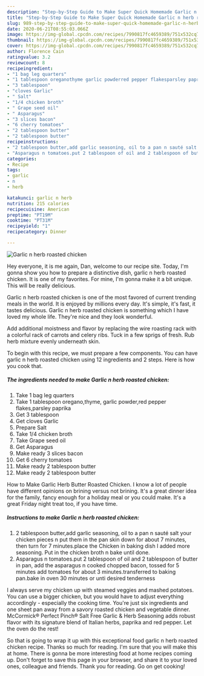 ```yaml
---
description: "Step-by-Step Guide to Make Super Quick Homemade Garlic n herb roasted chicken"
title: "Step-by-Step Guide to Make Super Quick Homemade Garlic n herb roasted chicken"
slug: 989-step-by-step-guide-to-make-super-quick-homemade-garlic-n-herb-roasted-chicken
date: 2020-06-21T08:55:03.066Z
image: https://img-global.cpcdn.com/recipes/7990817fc4659389/751x532cq70/garlic-n-herb-roasted-chicken-recipe-main-photo.jpg
thumbnail: https://img-global.cpcdn.com/recipes/7990817fc4659389/751x532cq70/garlic-n-herb-roasted-chicken-recipe-main-photo.jpg
cover: https://img-global.cpcdn.com/recipes/7990817fc4659389/751x532cq70/garlic-n-herb-roasted-chicken-recipe-main-photo.jpg
author: Florence Cain
ratingvalue: 3.2
reviewcount: 8
recipeingredient:
- "1 bag leg quarters"
- "1 tablespoon oreganothyme garlic powderred pepper flakesparsley paprika"
- "3 tablespoon"
- "cloves Garlic"
- " Salt"
- "1/4 chicken broth"
- " Grape seed oil"
- " Asparagus"
- "3 slices bacon"
- "6 cherry tomatoes"
- "2 tablespoon butter"
- "2 tablespoon butter"
recipeinstructions:
- "2 tablespoon butter,add garlic seasoning, oil to a pan n sauté salt your chicken pieces n put them in the pan skin down for about 7 minutes, then turn for 7 minutes.place the Chicken in baking dish I added more seasoning. Put in the chicken broth n bake until done."
- "Asparagus n tomatoes.put 2 tablespoon of oil and 2 tablespoon of butter in pan, add the asparagus n cooked chopped bacon, tossed for 5 minutes add tomatoes for about 3 minutes.transferred to baking pan.bake in oven 30 minutes or unti desired tenderness"
categories:
- Recipe
tags:
- garlic
- n
- herb

katakunci: garlic n herb 
nutrition: 215 calories
recipecuisine: American
preptime: "PT19M"
cooktime: "PT31M"
recipeyield: "1"
recipecategory: Dinner

---
```



![Garlic n herb roasted chicken](https://img-global.cpcdn.com/recipes/7990817fc4659389/751x532cq70/garlic-n-herb-roasted-chicken-recipe-main-photo.jpg)

Hey everyone, it is me again, Dan, welcome to our recipe site. Today, I'm gonna show you how to prepare a distinctive dish, garlic n herb roasted chicken. It is one of my favorites. For mine, I'm gonna make it a bit unique. This will be really delicious.

Garlic n herb roasted chicken is one of the most favored of current trending meals in the world. It is enjoyed by millions every day. It's simple, it's fast, it tastes delicious. Garlic n herb roasted chicken is something which I have loved my whole life. They're nice and they look wonderful.

Add additional moistness and flavor by replacing the wire roasting rack with a colorful rack of carrots and celery ribs. Tuck in a few sprigs of fresh. Rub herb mixture evenly underneath skin.


To begin with this recipe, we must prepare a few components. You can have garlic n herb roasted chicken using 12 ingredients and 2 steps. Here is how you cook that.

<!--inarticleads1-->

##### The ingredients needed to make Garlic n herb roasted chicken:

1. Take 1 bag leg quarters
1. Take 1 tablespoon oregano,thyme, garlic powder,red pepper flakes,parsley paprika
1. Get 3 tablespoon
1. Get cloves Garlic
1. Prepare  Salt
1. Take 1/4 chicken broth
1. Take  Grape seed oil
1. Get  Asparagus
1. Make ready 3 slices bacon
1. Get 6 cherry tomatoes
1. Make ready 2 tablespoon butter
1. Make ready 2 tablespoon butter


How to Make Garlic Herb Butter Roasted Chicken. I know a lot of people have different opinions on brining versus not brining. It&#39;s a great dinner idea for the family, fancy enough for a holiday meal or you could make. It&#39;s a great Friday night treat too, if you have time. 

<!--inarticleads2-->

##### Instructions to make Garlic n herb roasted chicken:

1. 2 tablespoon butter,add garlic seasoning, oil to a pan n sauté salt your chicken pieces n put them in the pan skin down for about 7 minutes, then turn for 7 minutes.place the Chicken in baking dish I added more seasoning. Put in the chicken broth n bake until done.
1. Asparagus n tomatoes.put 2 tablespoon of oil and 2 tablespoon of butter in pan, add the asparagus n cooked chopped bacon, tossed for 5 minutes add tomatoes for about 3 minutes.transferred to baking pan.bake in oven 30 minutes or unti desired tenderness


I always serve my chicken up with steamed veggies and mashed potatoes. You can use a bigger chicken, but you would have to adjust everything accordingly - especially the cooking time. You&#39;re just six ingredients and one sheet pan away from a savory roasted chicken and vegetable dinner. McCormick® Perfect Pinch® Salt Free Garlic &amp; Herb Seasoning adds robust flavor with its signature blend of Italian herbs, paprika and red pepper. Let the oven do the rest! 

So that is going to wrap it up with this exceptional food garlic n herb roasted chicken recipe. Thanks so much for reading. I'm sure that you will make this at home. There is gonna be more interesting food at home recipes coming up. Don't forget to save this page in your browser, and share it to your loved ones, colleague and friends. Thank you for reading. Go on get cooking!

